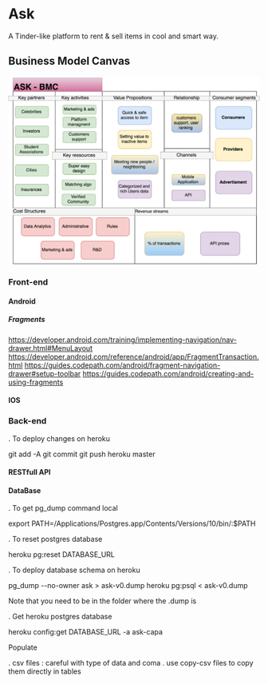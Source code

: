 # Ask
A Tinder-like platform to rent & sell items in cool and smart way.

## Business Model Canvas


![alt text](https://github.com/AlexisDrch/Ask/blob/master/CS8803-BMC-ASK.png)


### Front-end

#### Android 

##### Fragments

https://developer.android.com/training/implementing-navigation/nav-drawer.html#MenuLayout
https://developer.android.com/reference/android/app/FragmentTransaction.html
https://guides.codepath.com/android/fragment-navigation-drawer#setup-toolbar
https://guides.codepath.com/android/creating-and-using-fragments

#### IOS 

### Back-end

. To deploy changes on heroku

git add -A
git commit
git push heroku master

#### RESTfull API

#### DataBase 

. To get pg_dump command local

export PATH=/Applications/Postgres.app/Contents/Versions/10/bin/:$PATH


. To reset postgres database

heroku pg:reset DATABASE_URL

. To deploy database schema on heroku

pg_dump --no-owner ask > ask-v0.dump
heroku pg:psql < ask-v0.dump

Note that you need to be in the folder where the .dump is

. Get heroku postgres database

heroku config:get DATABASE_URL -a ask-capa

Populate 

. csv files : careful with type of data and coma
. use copy-csv files to copy them directly in tables


